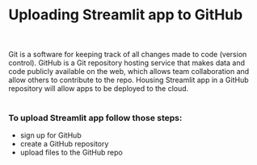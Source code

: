 # Uploading Streamlit app to GitHub <br><br/> 

Git is a software for keeping track of all changes made to code (version control). GitHub is a Git repository hosting service that makes data and code publicly available on the web, which allows team collaboration and allow others to contribute to the repo.
Housing Streamlit app in a GitHub repository will allow apps to be deployed to the cloud.
<br><br/> 

### To upload Streamlit app follow those steps:
- sign up for GitHub
- create a GitHub repository
- upload files to the GitHub repo
 